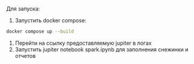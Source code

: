 Для запуска:
1. Запустить docker compose:
```bash
docker compose up --build
```
1. Перейти на ссылку предоставляемую jupiter в логах
2. Запустить jupiter notebook spark.ipynb для заполнения снежинки и отчетов